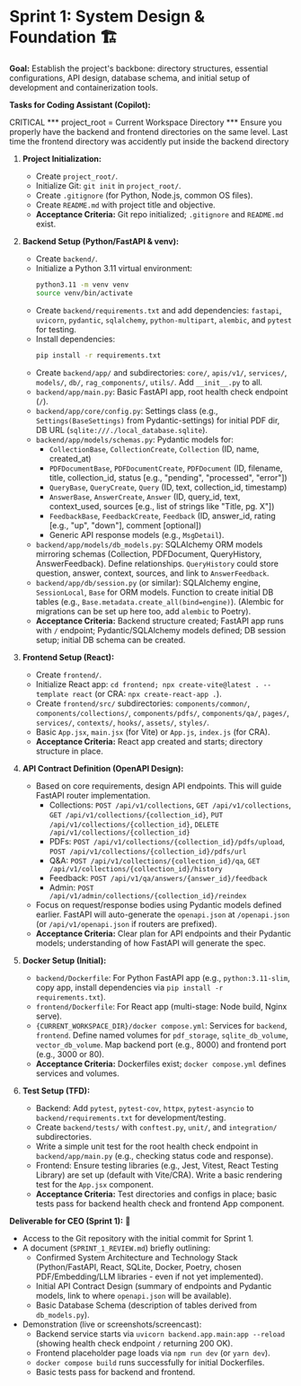 # Sprint 1: System Design & Foundation 🏗️

**Goal:** Establish the project's backbone: directory structures, essential configurations, API design, database schema, and initial setup of development and containerization tools.

**Tasks for Coding Assistant (Copilot):**

 CRITICAL *** project_root = Current Workspace Directory ***
 Ensure you properly have the backend and frontend directories on the same level. Last time the frontend directory was accidently put inside the backend directory
 
1.  **Project Initialization:**
    * Create `project_root/`.
    * Initialize Git: `git init` in `project_root/`.
    * Create `.gitignore` (for Python, Node.js, common OS files).
    * Create `README.md` with project title and objective.
    * **Acceptance Criteria:** Git repo initialized; `.gitignore` and `README.md` exist.

2.  **Backend Setup (Python/FastAPI & venv):**
    * Create `backend/`.
    * Initialize a Python 3.11 virtual environment:
      ```bash
      python3.11 -m venv venv
      source venv/bin/activate
      ```
    * Create `backend/requirements.txt` and add dependencies: `fastapi`, `uvicorn`, `pydantic`, `sqlalchemy`, `python-multipart`, `alembic`, and `pytest` for testing.
    * Install dependencies:
      ```bash
      pip install -r requirements.txt
      ```
    * Create `backend/app/` and subdirectories: `core/`, `apis/v1/`, `services/`, `models/`, `db/`, `rag_components/`, `utils/`. Add `__init__.py` to all.
    * `backend/app/main.py`: Basic FastAPI app, root health check endpoint (`/`).
    * `backend/app/core/config.py`: Settings class (e.g., `Settings(BaseSettings)` from Pydantic-settings) for initial PDF dir, DB URL (`sqlite:///./local_database.sqlite`).
    * `backend/app/models/schemas.py`: Pydantic models for:
        * `CollectionBase`, `CollectionCreate`, `Collection` (ID, name, created\_at)
        * `PDFDocumentBase`, `PDFDocumentCreate`, `PDFDocument` (ID, filename, title, collection\_id, status [e.g., "pending", "processed", "error"])
        * `QueryBase`, `QueryCreate`, `Query` (ID, text, collection\_id, timestamp)
        * `AnswerBase`, `AnswerCreate`, `Answer` (ID, query\_id, text, context\_used, sources [e.g., list of strings like "Title, pg. X"])
        * `FeedbackBase`, `FeedbackCreate`, `Feedback` (ID, answer\_id, rating [e.g., "up", "down"], comment [optional])
        * Generic API response models (e.g., `MsgDetail`).
    * `backend/app/models/db_models.py`: SQLAlchemy ORM models mirroring schemas (Collection, PDFDocument, QueryHistory, AnswerFeedback). Define relationships. `QueryHistory` could store question, answer, context, sources, and link to `AnswerFeedback`.
    * `backend/app/db/session.py` (or similar): SQLAlchemy engine, `SessionLocal`, `Base` for ORM models. Function to create initial DB tables (e.g., `Base.metadata.create_all(bind=engine)`). (Alembic for migrations can be set up here too, add `alembic` to Poetry).
    * **Acceptance Criteria:** Backend structure created; FastAPI app runs with `/` endpoint; Pydantic/SQLAlchemy models defined; DB session setup; initial DB schema can be created.

3.  **Frontend Setup (React):**
    * Create `frontend/`.
    * Initialize React app: `cd frontend; npx create-vite@latest . --template react` (or CRA: `npx create-react-app .`).
    * Create `frontend/src/` subdirectories: `components/common/`, `components/collections/`, `components/pdfs/`, `components/qa/`, `pages/`, `services/`, `contexts/`, `hooks/`, `assets/`, `styles/`.
    * Basic `App.jsx`, `main.jsx` (for Vite) or `App.js`, `index.js` (for CRA).
    * **Acceptance Criteria:** React app created and starts; directory structure in place.

4.  **API Contract Definition (OpenAPI Design):**
    * Based on core requirements, design API endpoints. This will guide FastAPI router implementation.
        * Collections: `POST /api/v1/collections`, `GET /api/v1/collections`, `GET /api/v1/collections/{collection_id}`, `PUT /api/v1/collections/{collection_id}`, `DELETE /api/v1/collections/{collection_id}`
        * PDFs: `POST /api/v1/collections/{collection_id}/pdfs/upload`, `POST /api/v1/collections/{collection_id}/pdfs/url`
        * Q&A: `POST /api/v1/collections/{collection_id}/qa`, `GET /api/v1/collections/{collection_id}/history`
        * Feedback: `POST /api/v1/qa/answers/{answer_id}/feedback`
        * Admin: `POST /api/v1/admin/collections/{collection_id}/reindex`
    * Focus on request/response bodies using Pydantic models defined earlier. FastAPI will auto-generate the `openapi.json` at `/openapi.json` (or `/api/v1/openapi.json` if routers are prefixed).
    * **Acceptance Criteria:** Clear plan for API endpoints and their Pydantic models; understanding of how FastAPI will generate the spec.

5.  **Docker Setup (Initial):**
    * `backend/Dockerfile`: For Python FastAPI app (e.g., `python:3.11-slim`, copy app, install dependencies via `pip install -r requirements.txt`).
    * `frontend/Dockerfile`: For React app (multi-stage: Node build, Nginx serve).
    * `{CURRENT_WORKSPACE_DIR}/docker compose.yml`: Services for `backend`, `frontend`. Define named volumes for `pdf_storage`, `sqlite_db_volume`, `vector_db_volume`. Map backend port (e.g., 8000) and frontend port (e.g., 3000 or 80).
    * **Acceptance Criteria:** Dockerfiles exist; `docker compose.yml` defines services and volumes.

6.  **Test Setup (TFD):**
    * Backend: Add `pytest`, `pytest-cov`, `httpx`, `pytest-asyncio` to `backend/requirements.txt` for development/testing.
    * Create `backend/tests/` with `conftest.py`, `unit/`, and `integration/` subdirectories.
    * Write a simple unit test for the root health check endpoint in `backend/app/main.py` (e.g., checking status code and response).
    * Frontend: Ensure testing libraries (e.g., Jest, Vitest, React Testing Library) are set up (default with Vite/CRA). Write a basic rendering test for the `App.jsx` component.
    * **Acceptance Criteria:** Test directories and configs in place; basic tests pass for backend health check and frontend App component.

**Deliverable for CEO (Sprint 1):** 📝

* Access to the Git repository with the initial commit for Sprint 1.
* A document (`SPRINT_1_REVIEW.md`) briefly outlining:
    * Confirmed System Architecture and Technology Stack (Python/FastAPI, React, SQLite, Docker, Poetry, chosen PDF/Embedding/LLM libraries - even if not yet implemented).
    * Initial API Contract Design (summary of endpoints and Pydantic models, link to where `openapi.json` will be available).
    * Basic Database Schema (description of tables derived from `db_models.py`).
* Demonstration (live or screenshots/screencast):
    * Backend service starts via `uvicorn backend.app.main:app --reload` (showing health check endpoint `/` returning 200 OK).
    * Frontend placeholder page loads via `npm run dev` (or `yarn dev`).
    * `docker compose build` runs successfully for initial Dockerfiles.
    * Basic tests pass for backend and frontend.